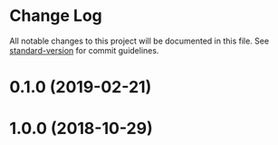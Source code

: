 # Change Log

All notable changes to this project will be documented in this file. See [standard-version](https://github.com/conventional-changelog/standard-version) for commit guidelines.

# 0.1.0 (2019-02-21)



<a name="1.0.0"></a>
# 1.0.0 (2018-10-29)

